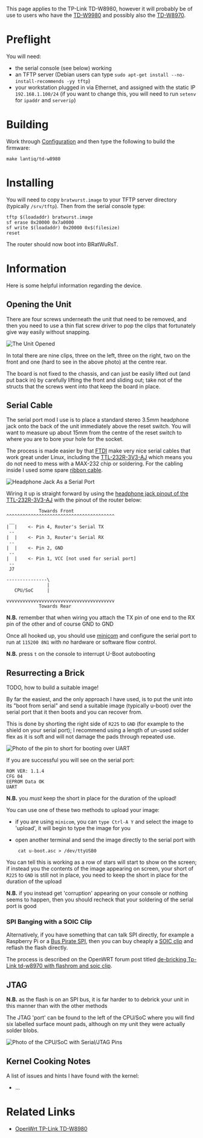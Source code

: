 This page applies to the TP-Link TD-W8980, however it will probably be of use to users who have the [TD-W9980](http://wiki.openwrt.org/toh/tp-link/td-w9980) and possibly also the [TD-W8970](http://wiki.openwrt.org/toh/tp-link/td-w8970).

# Preflight

You will need:
 * the serial console (see below) working
 * an TFTP server (Debian users can type `sudo apt-get install --no-install-recommends -yy tftp`)
 * your workstation plugged in via Ethernet, and assigned with the static IP `192.168.1.100/24` (if you want to change this, you will need to run `setenv` for `ipaddr` and `serverip`)

# Building

Work through [Configuration](../../../README.md#configuration) and then type the following to build the firmware:

    make lantiq/td-w8980

# Installing

You will need to copy `bratwurst.image` to your TFTP server directory (typically `/srv/tftp`).  Then from the serial console type:

    tftp $(loadaddr) bratwurst.image
    sf erase 0x20000 0x7a0000
    sf write $(loadaddr) 0x20000 0x$(filesize)
    reset

The router should now boot into BRatWuRsT.

# Information

Here is some helpful information regarding the device.

## Opening the Unit

There are four screws underneath the unit that need to be removed, and then you need to use a thin flat screw driver to pop the clips that fortunately give way easily without snapping.

![The Unit Opened](http://www.mediafire.com/convkey/6e26/7r7ns40xjd3rq4hfg.jpg "The Unit Opened")

In total there are nine clips, three on the left, three on the right, two on the front and one (hard to see in the above photo) at the centre rear.

The board is not fixed to the chassis, and can just be easily lifted out (and put back in) by carefully lifting the front and sliding out; take not of the structs that the screws went into that keep the board in place.

## Serial Cable

The serial port mod I use is to place a standard stereo 3.5mm headphone jack onto the back of the unit immediately above the reset switch.  You will want to measure up about 15mm from the centre of the reset switch to where you are to bore your hole for the socket.

The process is made easier by that [FTDI](http://ftdichip.com/) make very nice serial cables that work great under Linux, including the [TTL-232R-3V3-AJ](http://www.ftdichip.com/Products/Cables/USBTTLSerial.htm) which means you do not need to mess with a MAX-232 chip or soldering.  For the cabling inside I used some spare [ribbon cable](http://en.wikipedia.org/wiki/Ribbon_cable).

![Headphone Jack As a Serial Port](serial.jpeg "Headphone Jack As a Serial Port")

Wiring it up is straight forward by using the [headphone jack pinout of the TTL-232R-3V3-AJ](http://www.ftdichip.com/Images/TTL-232R-AJ%20pinout.jpg) with the pinout of the router below:

                Towards Front
    ^^^^^^^^^^^^^^^^^^^^^^^^^^^^^^^^^^^^^^^^
     __
    |  |    <- Pin 4, Router's Serial TX
     --
    |  |    <- Pin 3, Router's Serial RX
     --
    |  |    <- Pin 2, GND
     --
    |  |    <- Pin 1, VCC [not used for serial port]
     --
     J7
    
    ---------------\
                   |
       CPU/SoC     |
    
    vvvvvvvvvvvvvvvvvvvvvvvvvvvvvvvvvvvvvvvv
                Towards Rear

**N.B.** remember that when wiring you attach the TX pin of one end to the RX pin of the other and of course GND to GND

Once all hooked up, you should use [minicom](http://alioth.debian.org/projects/minicom/) and configure the serial port to run at `115200 8N1` with *no* hardware or software flow control.

**N.B.** press `t` on the console to interrupt U-Boot autobooting

## Resurrecting a Brick

TODO, how to build a suitable image!

By far the easiest, and the only approach I have used, is to put the unit into its "boot from serial" and send a suitable image (typically u-boot) over the serial port that it then boots and you can recover from.

This is done by shorting the right side of `R225` to `GND` (for example to the shield on your serial port); I recommend using a length of un-used solder flex as it is soft and will not damage the pads through repeated use.

![Photo of the pin to short for booting over UART](tp-link_w8980v1_boot_sel.jpg "Photo of the pin to short for booting over UART")

If you are successful you will see on the serial port:

    ROM VER: 1.1.4
    CFG 04
    EEPROM Data OK
    UART

**N.B.** you *must* keep the short in place for the duration of the upload!

You can use one of these two methods to upload your image:

 - if you are using `minicom`, you can `type Ctrl-A Y` and select the image to 'upload', it will begin to type the image for you
 - open another terminal and send the image directly to the serial port with

        cat u-boot.asc > /dev/ttyUSB0

You can tell this is working as a row of stars will start to show on the screen; if instead you the contents of the image appearing on screen, your short of `R225` to `GND` is still not in place, you need to keep the short in place for the duration of the upload

**N.B.** if you instead get 'corruption' appearing on your console or nothing seems to happen, then you should recheck that your soldering of the serial port is good

### SPI Banging with a SOIC Clip

Alternatively, if you have something that can talk SPI directly, for example a Raspberry Pi or a [Bus Pirate SPI](http://dangerousprototypes.com/docs/Bus_Pirate), then you can buy cheaply a [SOIC clip](http://www.amazon.com/Signstek-SOIC8-Socket-Adpter-Programmer/dp/B00V9QNAC4/) and reflash the flash directly.

The process is described on the OpenWRT forum post titled [de-bricking Tp-Link td-w8970 with flashrom and soic clip](https://forum.openwrt.org/viewtopic.php?pid=279395).

## JTAG

**N.B.** as the flash is on an SPI bus, it is far harder to to debrick your unit in this manner than with the other methods

The JTAG 'port' can be found to the left of the CPU/SoC where you will find six labelled surface mount pads, although on my unit they were actually solder blobs.

![Photo of the CPU/SoC with Serial/JTAG Pins](guts.jpeg "Photo of the CPU/SoC with Serial/JTAG Pins")

## Kernel Cooking Notes

A list of issues and hints I have found with the kernel:

 * ...

# Related Links

 * [OpenWrt TP-Link TD-W8980](http://wiki.openwrt.org/toh/tp-link/td-w8980)
